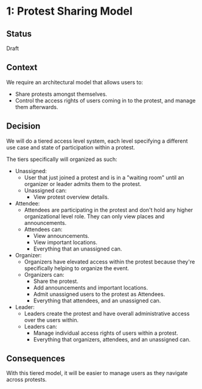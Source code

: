 # 1: Protest Sharing Model

## Status

Draft

## Context

We require an architectural model that allows users to:

- Share protests amongst themselves.
- Control the access rights of users coming in to the protest, and manage them afterwards.

## Decision

We will do a tiered access level system, each level specifying a different use case and state of participation within a protest.

The tiers specifically will organized as such:

- Unassigned:
  - User that just joined a protest and is in a "waiting room" until an organizer or leader admits them to the protest.
  - Unassigned can:
    - View protest overview details.
- Attendee:
  - Attendees are participating in the protest and don't hold any higher organizational level role. They can only view places and announcements.
  - Attendees can:
    - View announcements.
    - View important locations.
    - Everything that an unassigned can.
- Organizer:
  - Organizers have elevated access within the protest because they're specifically helping to organize the event.
  - Organizers can:
    - Share the protest.
    - Add announcements and important locations.
    - Admit unassigned users to the protest as Attendees.
    - Everything that attendees, and an unassigned can.
- Leader:
  - Leaders create the protest and have overall administrative access over the users within.
  - Leaders can:
    - Manage individual access rights of users within a protest.
    - Everything that organizers, attendees, and an unassigned can.

## Consequences

With this tiered model, it will be easier to manage users as they navigate across protests.

